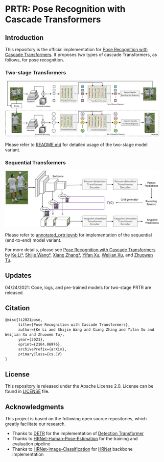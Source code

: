 # PRTR: Pose Recognition with Cascade Transformers

## Introduction
This repository is the official implementation for [Pose Recognition with Cascade Transformers](https://arxiv.org/abs/2104.06976). It proposes two types of cascade Transformers, as follows, for pose recognition.

### Two-stage Transformers
![model_two_stage](figures/model_two_stage.png)

Please refer to [README.md](two_stage/) for detailed usage of the two-stage model variant.

### Sequential Transformers
![model_sequential](figures/model_sequential.png)

Please refer to [annotated_prtr.ipynb](sequential/annotated_prtr.ipynb) for implementation of the sequential (end-to-end) model variant.

For more details, please see [Pose Recognition with Cascade Transformers](https://arxiv.org/abs/2104.06976) by [Ke Li*](https://github.com/ricolike), [Shijie Wang*](https://github.com/Losmerengues07), [Xiang Zhang*](https://xzhang.dev), [Yifan Xu](https://yfxu.com/), [Weijian Xu](https://weijianxu.com/), and [Zhuowen Tu](https://pages.ucsd.edu/~ztu/).

## Updates
04/24/2021: Code, logs, and pre-trained models for two-stage PRTR are released

## Citation
```
@misc{li2021pose,
      title={Pose Recognition with Cascade Transformers}, 
      author={Ke Li and Shijie Wang and Xiang Zhang and Yifan Xu and Weijian Xu and Zhuowen Tu},
      year={2021},
      eprint={2104.06976},
      archivePrefix={arXiv},
      primaryClass={cs.CV}
}
```

## License
This repository is released under the Apache License 2.0. License can be found in [LICENSE](LICENSE) file.

## Acknowledgments
This project is based on the following open source repositories, which greatly facilitate our research.
- Thanks to [DETR](https://github.com/facebookresearch/detr) for the implementation of [Detection Transformer](https://arxiv.org/abs/2005.12872)
- Thanks to [HRNet-Human-Pose-Estimation](https://github.com/HRNet/HRNet-Human-Pose-Estimation) for the training and evaluation pipeline
- Thanks to [HRNet-Image-Classification](https://github.com/HRNet/HRNet-Image-Classification) for [HRNet](https://arxiv.org/abs/1908.07919) backbone implementation
